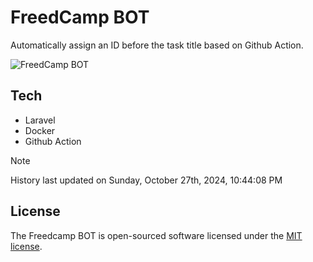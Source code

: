 # FreedCamp BOT

Automatically assign an ID before the task title based on Github Action.

![FreedCamp BOT](https://repository-images.githubusercontent.com/737932867/7d34798b-2680-471c-b089-a78a718d3d6a)

## Tech

- Laravel
- Docker
- Github Action

> [!NOTE]  
> History last updated on Sunday, October 27th, 2024, 10:44:08 PM

## License

The Freedcamp BOT is open-sourced software licensed under the [MIT license](https://opensource.org/licenses/MIT).
